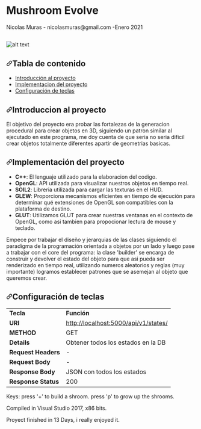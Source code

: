 <h1>Mushroom Evolve</h1>
Nicolas Muras - nicolasmuras@gmail.com -Enero 2021

<h2></h2>

![alt text](https://github.com/NicolasMuras/mushroom_evolve/blob/main/Progress%20in%20pictures/DAY_12B.jpg?raw=true)

<h2><a id="user-content-tabla-de-contenido" class="anchor" aria-hidden="true" href="#tabla-de-contenido"><svg class="octicon octicon-link" viewBox="0 0 16 16" version="1.1" width="16" height="16" aria-hidden="true"><path fill-rule="evenodd" d="M7.775 3.275a.75.75 0 001.06 1.06l1.25-1.25a2 2 0 112.83 2.83l-2.5 2.5a2 2 0 01-2.83 0 .75.75 0 00-1.06 1.06 3.5 3.5 0 004.95 0l2.5-2.5a3.5 3.5 0 00-4.95-4.95l-1.25 1.25zm-4.69 9.64a2 2 0 010-2.83l2.5-2.5a2 2 0 012.83 0 .75.75 0 001.06-1.06 3.5 3.5 0 00-4.95 0l-2.5 2.5a3.5 3.5 0 004.95 4.95l1.25-1.25a.75.75 0 00-1.06-1.06l-1.25 1.25a2 2 0 01-2.83 0z"></path></svg></a>Tabla de contenido
</h2>
<ul>
  <li><a href="#introduccion-al-proyecto">Introducción al proyecto</a></li>
  <li><a href="#implementaci%C3%B3n-del-proyecto">Implementacion del proyecto</a></li>
  <li><a href="#configuracion-de-teclas">Configuración de teclas</a></li>
</ul>

<h2><a id="user-content-introduccion-al-proyecto" class="anchor" aria-hidden="true" href="#introduccion-al-proyecto"><svg class="octicon octicon-link" viewBox="0 0 16 16" version="1.1" width="16" height="16" aria-hidden="true"><path fill-rule="evenodd" d="M7.775 3.275a.75.75 0 001.06 1.06l1.25-1.25a2 2 0 112.83 2.83l-2.5 2.5a2 2 0 01-2.83 0 .75.75 0 00-1.06 1.06 3.5 3.5 0 004.95 0l2.5-2.5a3.5 3.5 0 00-4.95-4.95l-1.25 1.25zm-4.69 9.64a2 2 0 010-2.83l2.5-2.5a2 2 0 012.83 0 .75.75 0 001.06-1.06 3.5 3.5 0 00-4.95 0l-2.5 2.5a3.5 3.5 0 004.95 4.95l1.25-1.25a.75.75 0 00-1.06-1.06l-1.25 1.25a2 2 0 01-2.83 0z"></path></svg></a>Introduccion al proyecto</h2>

El objetivo del proyecto era probar las fortalezas de la generacion procedural para crear objetos en 3D, siguiendo un patron similar al ejecutado en este programa, me doy cuenta de que seria no seria dificil crear objetos totalmente diferentes apartir de geometrias basicas.

<h2><a id="user-content-implementación-del-proyecto" class="anchor" aria-hidden="true" href="#implementación-del-proyecto"><svg class="octicon octicon-link" viewBox="0 0 16 16" version="1.1" width="16" height="16" aria-hidden="true"><path fill-rule="evenodd" d="M7.775 3.275a.75.75 0 001.06 1.06l1.25-1.25a2 2 0 112.83 2.83l-2.5 2.5a2 2 0 01-2.83 0 .75.75 0 00-1.06 1.06 3.5 3.5 0 004.95 0l2.5-2.5a3.5 3.5 0 00-4.95-4.95l-1.25 1.25zm-4.69 9.64a2 2 0 010-2.83l2.5-2.5a2 2 0 012.83 0 .75.75 0 001.06-1.06 3.5 3.5 0 00-4.95 0l-2.5 2.5a3.5 3.5 0 004.95 4.95l1.25-1.25a.75.75 0 00-1.06-1.06l-1.25 1.25a2 2 0 01-2.83 0z"></path></svg></a>Implementación del proyecto</h2>
<ul>
<li><strong>C++</strong>: El lenguaje utilizado para la elaboracion del codigo.</li>
<li><strong>OpenGL</strong>: API utilizada para visualizar nuestros objetos en tiempo real.</li>
<li><strong>SOIL2</strong>: Libreria utilizada para cargar las texturas en el HUD.</li>
<li><strong>GLEW</strong>: Proporciona mecanismos eficientes en tiempo de ejecución para determinar qué extensiones de OpenGL son compatibles con la plataforma de destino.</li>
<li><strong>GLUT</strong>: Utilizamos GLUT para crear nuestras ventanas en el contexto de OpenGL, como asi tambien para propocionar lectura de mouse y teclado.</li>
</ul>

Empece por trabajar el diseño y jerarquias de las clases siguiendo el paradigma de la programación orientada a objetos por un lado y luego pase a trabajar con el core del programa: la clase 'builder' se encarga de construir y devolver el estado del objeto para que asi pueda ser renderizado en tiempo real, utilizando numeros aleatorios y reglas (muy importante) logramos establecer patrones que se asemejan al objeto que queremos crear.

<h2><a id="user-content-configuracion-de-teclas" class="anchor" aria-hidden="true" href="#configuracion-de-teclas"><svg class="octicon octicon-link" viewBox="0 0 16 16" version="1.1" width="16" height="16" aria-hidden="true"><path fill-rule="evenodd" d="M7.775 3.275a.75.75 0 001.06 1.06l1.25-1.25a2 2 0 112.83 2.83l-2.5 2.5a2 2 0 01-2.83 0 .75.75 0 00-1.06 1.06 3.5 3.5 0 004.95 0l2.5-2.5a3.5 3.5 0 00-4.95-4.95l-1.25 1.25zm-4.69 9.64a2 2 0 010-2.83l2.5-2.5a2 2 0 012.83 0 .75.75 0 001.06-1.06 3.5 3.5 0 00-4.95 0l-2.5 2.5a3.5 3.5 0 004.95 4.95l1.25-1.25a.75.75 0 00-1.06-1.06l-1.25 1.25a2 2 0 01-2.83 0z"></path></svg></a>Configuración de teclas</h2>

<table>
  <tbody><tr>
   <td><strong>Tecla</strong>
   </td>
   <td><strong>Función</strong>
   </td>
  </tr>
  <tr>
   <td><strong>URI</strong>
   </td>
   <td><a href="http://localhost:5000/api/v1/states/" rel="nofollow">http://localhost:5000/api/v1/states/</a>
   </td>
  </tr>
  <tr>
   <td><strong>METHOD</strong>
   </td>
   <td>GET
   </td>
  </tr>
  <tr>
   <td><strong>Details</strong>
   </td>
   <td>Obtener todos los estados en la DB
   </td>
  </tr>
  <tr>
   <td><strong>Request Headers</strong>
   </td>
   <td>-
   </td>
  </tr>
  <tr>
   <td><strong>Request Body</strong>
   </td>
   <td>-
   </td>
  </tr>
  <tr>
   <td><strong>Response Body</strong>
   </td>
   <td>JSON con todos los estados
   </td>
  </tr>
  <tr>
   <td><strong>Response Status</strong>
   </td>
   <td>200
   </td>
  </tr>
</tbody></table>

Keys: 
press '+' to build a shroom.
press 'p' to grow up the shrooms.

Compiled in Visual Studio 2017, x86 bits.

Proyect finished in 13 Days, i really enjoyed it.


